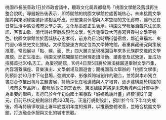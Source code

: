桃園市長張善政1日於市政會議中，聽取文化局與都發局「桃園文學館及舊城再生整合說明」專題報告後表示，即將開館的桃園文學館位處舊城核心，未來桃園文學館將與東溪綠園道計畫相互呼應，形塑兼具休憩與人本空間的文化廊帶，讓市民在日常生活中感受城市文學之美。文化局長邱正生表示，桃園文學發展涵蓋原住民歌謠、客家山歌、清代詩社至戰後現代文學，包含鍾肇政大河書寫與眷村文學等特色。桃園文學館位於舊城核心忠孝街，前身為日治時期街營宿舍，鄰近景福宮、東門國小等歷史文化據點。文學館營運方向定位為文學博物館，著重典藏研究與策展推廣，常設展以「點、線、面、景」四大層次呈現桃園百年來多元族群交織的文學風貌。邱正生指出，桃園文學館開館前已辦理走讀活動、讀書會及試營運，並成功招募首批60名志工。為慶祝開館，10月4日至5日將於東溪綠園道舉辦文學市集，內容涵蓋講座、音樂演出、文學劇場及園遊會；而桃園首次舉辦的「桃園文學季」則預計於10月中下旬登場，強調文學、影像與跨域創作的融合，並將與本市獨立書店合作推出每月主題書展，持續深化在地連結與人才培育，逐步建構屬於桃園的「城市文學品牌」。都發局長江南志表示，東溪綠園道將是未來舊城再生計畫中極為重要的廊帶，市府已於今年初向國土署爭取「城鄉風貌計畫」經費1億2千萬元，目前已核定規劃設計費320萬元，正進行規劃設計，預計於今年下半年完成後，將再持續爭取國土署年底或明年度的預算，以推動整體改善，並結合桃園文學館，打造融合休憩與文化的城市景觀。